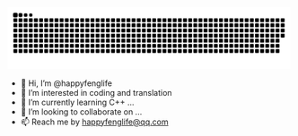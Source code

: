 <picture>
  <source media="(prefers-color-scheme: dark)" srcset="https://raw.githubusercontent.com/lxfriday/lxfriday/output/github-contribution-grid-snake-dark.svg">
  <source media="(prefers-color-scheme: light)" srcset="https://raw.githubusercontent.com/lxfriday/lxfriday/output/github-contribution-grid-snake.svg">
  <img alt="github contribution grid snake animation" src="https://raw.githubusercontent.com/lxfriday/lxfriday/output/github-contribution-grid-snake.svg">
</picture>

- 👋 Hi, I’m @happyfenglife
- 👀 I’m interested in coding and translation
- 🌱 I’m currently learning C++ ...
- 💞️ I’m looking to collaborate on ...
- 📫 Reach me by happyfenglife@qq.com

<!---
happyfenglife/happyfenglife is a ✨ special ✨ repository because its `README.md` (this file) appears on your GitHub profile.
You can click the Preview link to take a look at your changes.
--->

